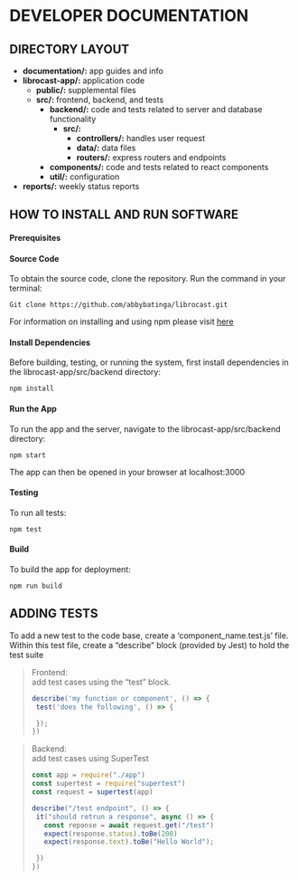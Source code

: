 # DEVELOPER DOCUMENTATION

## DIRECTORY LAYOUT
- __documentation/:__ app guides and info
- __librocast-app/:__ application code
    - __public/:__ supplemental files
    - __src/:__ frontend, backend, and tests
        - __backend/:__ code and tests related to server and database functionality
            - __src/:__
                - __controllers/:__ handles user request
                - __data/:__ data files
                - __routers/:__ express routers and endpoints
        - __components/:__ code and tests related to react components
        - __util/:__ configuration
- __reports/:__ weekly status reports

## HOW TO INSTALL AND RUN SOFTWARE
#### Prerequisites
  
#### Source Code
To obtain the source code, clone the repository. Run the command in your terminal: 
```
Git clone https://github.com/abbybatinga/librocast.git
```    

For information on installing and using npm please visit [here](https://docs.npmjs.com/downloading-and-installing-node-js-and-npm)

#### Install Dependencies
Before building, testing, or running the system, first install dependencies in the librocast-app/src/backend directory:
```
npm install
```

#### Run the App
To run the app and the server, navigate to the librocast-app/src/backend directory:
```
npm start
```
The app can then be opened in your browser at localhost:3000

#### Testing
To run all tests:
```
npm test
```
#### Build


To build the app for deployment:
```
npm run build
```


## ADDING TESTS
To add a new test to the code base, create a ‘component_name.test.js’ file. Within this test file, create a “describe” block (provided by Jest) to hold the test suite
>Frontend:  
>add test cases using the “test” block.
>```javascript
>describe('my function or component', () => {
>  test('does the following', () => {
>
>  });
>})
>```

>Backend:  
>add test cases using SuperTest
>```javascript
>const app = require("./app")
>const supertest = require("supertest")
>const request = supertest(app)
>
>describe("/test endpoint", () => {
>  it("should retrun a response", async () => {
>    const reponse = await request.get("/test")
>    expect(response.status).toBe(200)
>    expect(response.text).toBe("Hello World");
>
>  })
>})
>```
